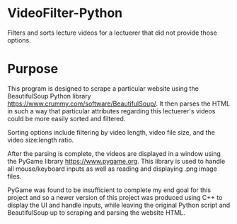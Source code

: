 # VideoFilter-Python
Filters and sorts lecture videos for a lectuerer that did not provide those options.

# Purpose

This program is designed to scrape a particular website using the BeautifulSoup Python library https://www.crummy.com/software/BeautifulSoup/. 
It then parses the HTML in such a way that particular attributes regarding this lectuerer's videos could be more easily sorted and filtered.

Sorting options include filtering by video length, video file size, and the video size:length ratio. 

After the parsing is complete, the videos are displayed in a window using the PyGame library https://www.pygame.org.
This library is used to handle all mouse/keyboard inputs as well as reading and displaying .png image files. 

PyGame was found to be insufficient to complete my end goal for this project and so a newer version of this project was produced
using C++ to display the UI and handle inputs, while leaving the original Python script and BeautifulSoup up to scraping and parsing the 
website HTML.
